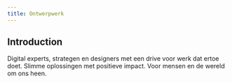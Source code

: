 ```yaml
---
title: Ontwerpwerk
---
```


## Introduction

Digital experts, strategen en designers met een drive voor werk dat ertoe doet. Slimme oplossingen met positieve impact. Voor mensen en de wereld om ons heen.